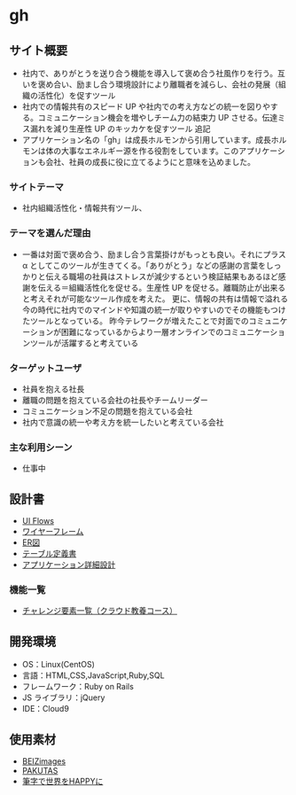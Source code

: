 # gh

## サイト概要

- 社内で、ありがとうを送り合う機能を導入して褒め合う社風作りを行う。互いを褒め合い、励まし合う環境設計により離職者を減らし、会社の発展（組織の活性化）を促すツール
- 社内での情報共有のスピード UP や社内での考え方などの統一を図りやする。コミュニケーション機会を増やしチーム力の結束力 UP させる。伝達ミス漏れを減り生産性 UP のキッカケを促すツール
追記
- アプリケーション名の「gh」は成長ホルモンから引用しています。成長ホルモンは体の大事なエネルギー源を作る役割をしています。このアプリケーションも会社、社員の成長に役に立てるようにと意味を込めました。

### サイトテーマ

- 社内組織活性化・情報共有ツール、

### テーマを選んだ理由

- 一番は対面で褒め合う、励まし合う言葉掛けがもっとも良い。それにプラス α としてこのツールが生きてくる。「ありがとう」などの感謝の言葉をしっかりと伝える職場の社員はストレスが減少するという検証結果もあるほど感謝を伝える＝組織活性化を促せる。生産性 UP を促せる。離職防止が出来ると考えそれが可能なツール作成を考えた。
更に、情報の共有は情報で溢れる今の時代に社内でのマインドや知識の統一が取りやすいのでその機能もつけたツールとなっている。
昨今テレワークが増えたことで対面でのコミュニケーションが困難になっているからより一層オンラインでのコミュニケーションツールが活躍すると考えている

### ターゲットユーザ

- 社員を抱える社長
- 離職の問題を抱えている会社の社長やチームリーダー
- コミュニケーション不足の問題を抱えている会社
- 社内で意識の統一や考え方を統一したいと考えている会社

### 主な利用シーン

- 仕事中

## 設計書
- [UI Flows](https://docs.google.com/spreadsheets/d/1MVrvFS_XGDU0lYnpSPM3pdGmq0iUaiDD-IMZiFGE6_k/edit?usp=sharing)
- [ワイヤーフレーム](https://drive.google.com/file/d/1bfVt2w62z_OGugz4CAd7FfIdTvjhirMQ/view?usp=sharing)
- [ER図](https://drive.google.com/file/d/11eRNl0D0PFi2TR0-EJmzYdUQ9pyyz7ZW/view?usp=sharing)
- [テーブル定義書](https://docs.google.com/spreadsheets/d/1yW6YaCIGWfqaHY9oATC1Z4B2x8yCrixkLq39YW-Vhf4/edit?usp=sharing)
- [アプリケーション詳細設計](https://docs.google.com/spreadsheets/d/15SkEjhwmZPTl5q9tCT_wQhRLYlbsfW0hE6EAOrWjYMg/edit?usp=sharing)

### 機能一覧

- [チャレンジ要素一覧（クラウド教養コース）](https://docs.google.com/spreadsheets/d/11vT-CJ0CDWwTn9ZXgUuaOOzv-lBLKihAXkJZgoRSDSo/edit?usp=sharing)

## 開発環境

- OS：Linux(CentOS)
- 言語：HTML,CSS,JavaScript,Ruby,SQL
- フレームワーク：Ruby on Rails
- JS ライブラリ：jQuery
- IDE：Cloud9

## 使用素材

- [BEIZimages](https://www.beiz.jp/)
- [PAKUTAS](https://www.pakutaso.com/)
- [筆字で世界をHAPPYに](https://hudejii.com/)
